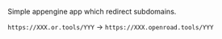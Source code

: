 Simple appengine app which redirect subdomains.

`https://XXX.or.tools/YYY` -> `https://XXX.openroad.tools/YYY`
